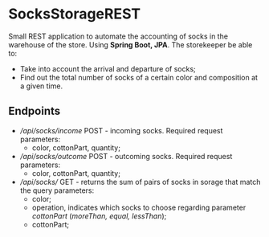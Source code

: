 # SocksStorageREST

Small REST application to automate the accounting of socks in the warehouse of the store. Using **Spring Boot, JPA**.
The storekeeper be able to:
- Take into account the arrival and departure of socks;
- Find out the total number of socks of a certain color and composition at a given time.

## Endpoints

- */api/socks/income*   POST - incoming socks. Required request parameters:
  - color, cottonPart, quantity;
- */api/socks/outcome*  POST - outcoming socks. Required request parameters:
  - color, cottonPart, quantity;
- */api/socks/*         GET - returns the sum of pairs of socks in sorage that match the query parameters:
  - color;
  - operation, indicates which socks to choose regarding parameter *cottonPart* (*moreThan, equal, lessThan*);
  - cottonPart;
